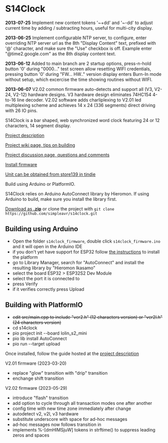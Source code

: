 # S14Clock

**2013-07-25** Implement new content tokens '~+dd' and '~-dd' to adjust current time by adding / subtracting hours, useful for multi-city display.

**2013-06-25** Implement configurable NTP server, to configure, enter overriding NTP server url as the 8th "Display Content" text, prefixed with '@' character, and make sure the "Use" checkbox is off. Example enter "@time2.google.com" as the 8th display content text.

**2013-06-12** Added to main branch are 2 startup options, press-n-hold button '0' during "0000..." test screen allow resetting WIFI credentials, pressing button '0' during "FW... HW.." version display enters Burn-In mode without setup, which excercise the time showing routines without WIFI.

**2013-06-07** V2.02 common firmware auto-detects and support all (V3, V2-24, V2-12) hardware designs. V3 hardware design eliminates 74HC154 4-to-16 line decoder. V2.02 software adds charliplexing to V2.01 led multiplexing scheme and achieves 14 x 24 (336 segments) direct driving with 26 IO pins.

S14Clock is a bar shaped, web synchronized word clock featuring 24 or 12 characters, 14 segment display.

[Project description](https://simpleavr.github.io/s14clock/index.html)

[Project wiki page, tips on building](https://github.com/simpleavr/s14clock/wiki.html)

[Project discussion page, questions and comments](https://github.com/simpleavr/s14clock/discussions.html)

[Install firmware](https://simpleavr.github.io/s14clock/install.html)

[Unit can be obtained from store139 in tindie](https://www.tindie.com/products/29601/)

Build using Arduino or PlatformIO.

S14Clock relies on Arduino AutoConnect library by Hieromon.
If using Arduino to build, make sure you install the library first.

[Download as **.zip**](https://github.com/simpleavr/s14clock/archive/refs/heads/main.zip) or clone the project with `git clone https://github.com/simpleavr/s14clock.git`

## Building using Arduino

- Open the folder `s14clock_firmware`, double click `s14clock_firmware.ino` and it will open in the Arduino IDE
- if you don't yet have support for ESP32 follow [the instructions](https://docs.espressif.com/projects/arduino-esp32/en/latest/installing.html) to install the platform
- go to Library Manager, search for "AutoConnect" and install the resulting library by "Hieromon Ikasamo"
- select the board ESP32 > ESP32S2 Dev Module 
- select the port it is connected to
- press Verify
- if it verifies correctly press Upload

## Building with PlatformIO

- ~~edit src/main.cpp to include "ver2.h" (12 characters version) or "ver2l.h" (24 characters version)~~
- cd s14clock
- pio project init --board lolin_s2_mini
- pio lib install AutoConnect
- pio run --target upload

Once installed, follow the guide hosted at the [project description](https://simpleavr.github.io/s14clock/index.html)

V2.01 firmware (2023-03-20)

- replace "glow" transition with "drip" transition
- enchange shift transition

V2.02 firmware (2023-05-29)

- introduce "flash" transition
- add option to cycle through all transaction modes one after another
- config time with new time zone immediately after change
- autodetect v2, v2l, v3 hardware
- substitute underscore with space for ad-hoc messages
- ad-hoc messages now follows transition in
- implements %-[dmHIMSjuW] tokens in strftime() to suppress leading zeros and spaces
